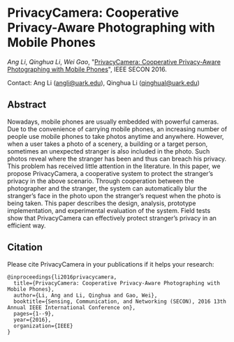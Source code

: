 # PrivacyCamera: Cooperative Privacy-Aware Photographing with Mobile Phones

_Ang Li_, _Qinghua Li_, _Wei Gao_, "[PrivacyCamera: Cooperative Privacy-Aware Photographing with Mobile Phones](https://www.researchgate.net/profile/Ang_Li56/publication/309694776_PrivacyCamera_Cooperative_Privacy-Aware_Photographing_with_Mobile_Phones/links/588854a692851c21ff52f74c/PrivacyCamera-Cooperative-Privacy-Aware-Photographing-with-Mobile-Phones.pdf)", IEEE SECON 2016.

Contact: Ang Li (angli@uark.edu), Qinghua Li (qinghual@uark.edu)

## Abstract
Nowadays, mobile phones are usually embedded
with powerful cameras. Due to the convenience of carrying
mobile phones, an increasing number of people use mobile
phones to take photos anytime and anywhere. However, when
a user takes a photo of a scenery, a building or a target person,
sometimes an unexpected stranger is also included in the photo.
Such photos reveal where the stranger has been and thus can
breach his privacy. This problem has received little attention
in the literature. In this paper, we propose PrivacyCamera, a
cooperative system to protect the stranger’s privacy in the above
scenario. Through cooperation between the photographer and
the stranger, the system can automatically blur the stranger’s
face in the photo upon the stranger’s request when the photo is
being taken. This paper describes the design, analysis, prototype
implementation, and experimental evaluation of the system. Field
tests show that PrivacyCamera can effectively protect stranger’s
privacy in an efficient way.

## Citation

Please cite PrivacyCamera in your publications if it helps your research:
```
@inproceedings{li2016privacycamera,
  title={PrivacyCamera: Cooperative Privacy-Aware Photographing with Mobile Phones},
  author={Li, Ang and Li, Qinghua and Gao, Wei},
  booktitle={Sensing, Communication, and Networking (SECON), 2016 13th Annual IEEE International Conference on},
  pages={1--9},
  year={2016},
  organization={IEEE}
}
```
